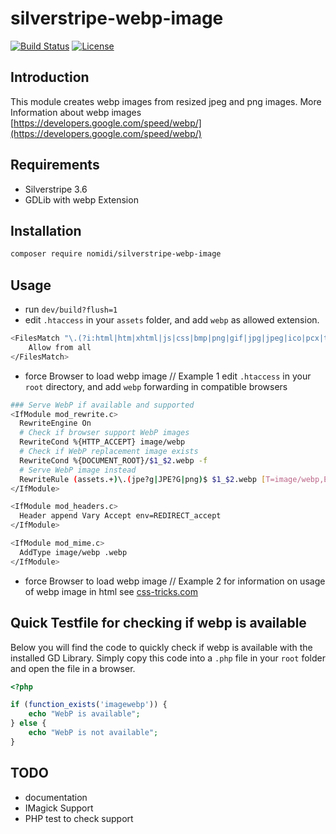 # silverstripe-webp-image

[![Build Status](https://travis-ci.org/nomidi/silverstripe-webp-image.svg?branch=master)](https://travis-ci.org/nomidi/silverstripe-webp-image)
[![License](https://poser.pugx.org/nomidi/silverstripe-webp-image/license)](https://packagist.org/packages/nomidi/silverstripe-webp-image)


## Introduction

This module creates webp images from resized jpeg and png images. More Information about webp images [https://developers.google.com/speed/webp/](https://developers.google.com/speed/webp/)

## Requirements

- Silverstripe 3.6
- GDLib with webp Extension

## Installation

```sh
composer require nomidi/silverstripe-webp-image
```

## Usage

- run `dev/build?flush=1`
- edit `.htaccess` in your `assets` folder, and add `webp` as allowed extension.

```sh
<FilesMatch "\.(?i:html|htm|xhtml|js|css|bmp|png|gif|jpg|jpeg|ico|pcx|tif|tiff|au|mid|midi|mpa|mp3|ogg|m4a|ra|wma|wav|cda|avi|mpg|mpeg|asf|wmv|m4v|mov|mkv|mp4|ogv|webm|swf|flv|ram|rm|doc|docx|dotx|dotm|txt|rtf|xls|xlsx|xltx|xltm|pages|ppt|pptx|potx|potm|pps|csv|cab|arj|tar|zip|zipx|sit|sitx|gz|tgz|bz2|ace|arc|pkg|dmg|svg|hqx|jar|xml|pdf|gpx|kml|webp)$">
	Allow from all
</FilesMatch>
```
- force Browser to load webp image // Example 1
edit `.htaccess` in your `root` directory, and add `webp` forwarding in compatible browsers

```sh
### Serve WebP if available and supported
<IfModule mod_rewrite.c>
  RewriteEngine On
  # Check if browser support WebP images
  RewriteCond %{HTTP_ACCEPT} image/webp
  # Check if WebP replacement image exists
  RewriteCond %{DOCUMENT_ROOT}/$1_$2.webp -f
  # Serve WebP image instead
  RewriteRule (assets.+)\.(jpe?g|JPE?G|png)$ $1_$2.webp [T=image/webp,E=accept:1]
</IfModule>

<IfModule mod_headers.c>
  Header append Vary Accept env=REDIRECT_accept
</IfModule>

<IfModule mod_mime.c>
  AddType image/webp .webp
</IfModule>
```
- force Browser to load webp image // Example 2
for information on usage of webp image in html see [css-tricks.com](https://css-tricks.com/using-webp-images/)

## Quick Testfile for checking if webp is available

Below you will find the code to quickly check if webp is available with the installed GD Library. Simply copy this code into a `.php` file in your `root` folder and open the file in a browser.

```php
<?php

if (function_exists('imagewebp')) {
    echo "WebP is available";
} else {
    echo "WebP is not available";
}

```

## TODO
- documentation
- IMagick Support
- PHP test to check support

